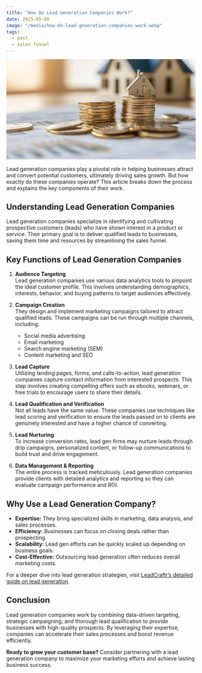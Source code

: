 ```yaml
---
title: "How Do Lead Generation Companies Work?"
date: 2025-05-08
image: "/media/how-do-lead-generation-companies-work.webp"
tags:
  - post
  - sales funnel
---
```


![How Do Lead Generation Companies Work?](/media/how-do-lead-generation-companies-work.webp)

Lead generation companies play a pivotal role in helping businesses attract and convert potential customers, ultimately driving sales growth. But how exactly do these companies operate? This article breaks down the process and explains the key components of their work.

## Understanding Lead Generation Companies

Lead generation companies specialize in identifying and cultivating prospective customers (leads) who have shown interest in a product or service. Their primary goal is to deliver qualified leads to businesses, saving them time and resources by streamlining the sales funnel.

## Key Functions of Lead Generation Companies

1. **Audience Targeting**  
   Lead generation companies use various data analytics tools to pinpoint the ideal customer profile. This involves understanding demographics, interests, behavior, and buying patterns to target audiences effectively.

2. **Campaign Creation**  
   They design and implement marketing campaigns tailored to attract qualified leads. These campaigns can be run through multiple channels, including:  
   - Social media advertising  
   - Email marketing  
   - Search engine marketing (SEM)  
   - Content marketing and SEO  

3. **Lead Capture**  
   Utilizing landing pages, forms, and calls-to-action, lead generation companies capture contact information from interested prospects. This step involves creating compelling offers such as ebooks, webinars, or free trials to encourage users to share their details.

4. **Lead Qualification and Verification**  
   Not all leads have the same value. These companies use techniques like lead scoring and verification to ensure the leads passed on to clients are genuinely interested and have a higher chance of converting.

5. **Lead Nurturing**  
   To increase conversion rates, lead gen firms may nurture leads through drip campaigns, personalized content, or follow-up communications to build trust and drive engagement.

6. **Data Management & Reporting**  
   The entire process is tracked meticulously. Lead generation companies provide clients with detailed analytics and reporting so they can evaluate campaign performance and ROI.

## Why Use a Lead Generation Company?

- **Expertise:** They bring specialized skills in marketing, data analysis, and sales processes.  
- **Efficiency:** Businesses can focus on closing deals rather than prospecting.  
- **Scalability:** Lead gen efforts can be quickly scaled up depending on business goals.  
- **Cost-Effective:** Outsourcing lead generation often reduces overall marketing costs.  

For a deeper dive into lead generation strategies, visit [LeadCraftr’s detailed guide on lead generation](https://leadcraftr.com/posts/lead-generation/).

## Conclusion

Lead generation companies work by combining data-driven targeting, strategic campaigning, and thorough lead qualification to provide businesses with high-quality prospects. By leveraging their expertise, companies can accelerate their sales processes and boost revenue efficiently.

**Ready to grow your customer base?** Consider partnering with a lead generation company to maximize your marketing efforts and achieve lasting business success.
